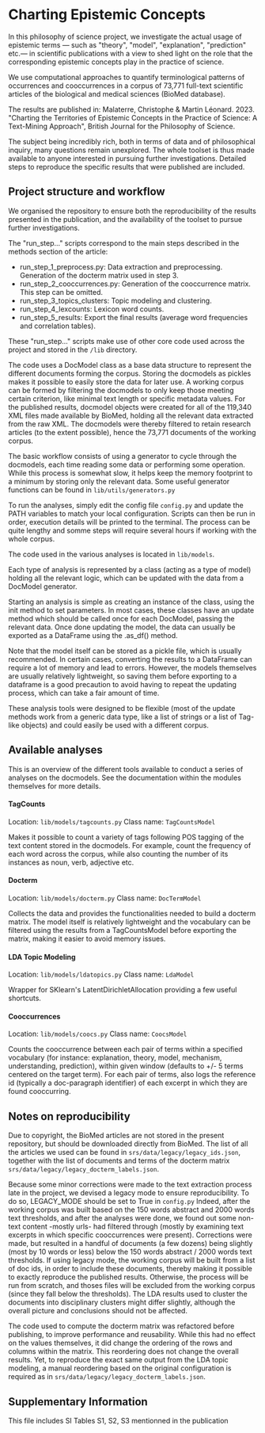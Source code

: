 Charting Epistemic Concepts   
======================

In this philosophy of science project, we investigate the actual usage of epistemic terms — such as "theory", "model", "explanation", "prediction" etc.— in scientific publications with a view to shed light on the role that the corresponding epistemic concepts play in the practice of science. 

We use computational approaches to quantify terminological patterns of occurrences and cooccurrences in a corpus of 73,771 full-text scientific articles of the biological and medical sciences (BioMed database). 

The results are published in: Malaterre, Christophe & Martin Léonard. 2023. "Charting the Territories of Epistemic Concepts in the Practice of Science: A Text-Mining Approach", British Journal for the Philosophy of Science.

The subject being incredibly rich, both in terms of data and of philosophical inquiry, many questions remain unexplored. The whole toolset is thus made available to anyone interested in pursuing further investigations. Detailed steps to reproduce the specific results that were published are included. 


Project structure and workflow
------------------------------

We organised the repository to ensure both the reproducibility of the results presented in the publication, and the availability of the toolset to pursue further investigations.

The "run_step..." scripts correspond to the main steps described in the methods section of the article:
- run_step_1_preprocess.py: Data extraction and preprocessing. Generation of the docterm matrix used in step 3.
- run_step_2_cooccurrences.py: Generation of the cooccurrence matrix. This step can be omitted.
- run_step_3_topics_clusters: Topic modeling and clustering.
- run_step_4_lexcounts: Lexicon word counts.
- run_step_5_results: Export the final results (average word frequencies and correlation tables).

These "run_step..." scripts make use of other core code used across the project and stored in the `/lib` directory. 

The code uses a DocModel class as a base data structure to represent the different documents forming the corpus. Storing the docmodels as pickles makes it possible to easily store the data for later use. A working corpus can be formed by filtering the docmodels to only keep those meeting certain criterion, like minimal text length or specific metadata values. For the published results, docmodel objects were created for all of the 119,340 XML files made available by BioMed, holding all the relevant data extracted from the raw XML. The docmodels were thereby filtered to retain research articles (to the extent possible), hence the 73,771 documents of the working corpus.

The basic workflow consists of using a generator to cycle through the docmodels, each time reading some data or performing some operation.
While this process is somewhat slow, it helps keep the memory footprint to a minimum by storing only the relevant data. Some useful generator functions can be found in `lib/utils/generators.py`

To run the analyses, simply edit the config file `config.py` and update the PATH variables to match your local configuration.
Scripts can then be run in order, execution details will be printed to the terminal.
The process can be quite lengthy and somme steps will require several hours if working with the whole corpus.

The code used in the various analyses is located in `lib/models`. 

Each type of analysis is represented by a class (acting as a type of model) holding all the relevant logic, which can be updated with the data from a DocModel generator.

Starting an analysis is simple as creating an instance of the class, using the init method to set parameters. In most cases, these classes have an update method which should be called once for each DocModel, passing the relevant data. Once done updating the model, the data can usually be exported as a DataFrame using the .as_df() method.

Note that the model itself can be stored as a pickle file, which is usually recommended. In certain cases, converting the results to a DataFrame can require a lot of memory and lead to errors. However, the models themselves are usually relatively lightweight, so saving them before exporting to a dataframe is a good precaution to avoid having to repeat the updating process, which can take a fair amount of time.

These analysis tools were designed to be flexible (most of the update methods work from a generic data type, like a list of strings or a list of Tag-like objects) and could easily be used with a different corpus.


Available analyses
------------------

This is an overview of the different tools available to conduct a series of analyses on the docmodels. See the documentation within the modules themselves for more details.

#### TagCounts

Location: `lib/models/tagcounts.py` 
Class name: `TagCountsModel`

Makes it possible to count a variety of tags following POS tagging of the text content stored in the docmodels. 
For example, count the frequency of each word across the corpus, while also counting the number of its instances as noun, verb, adjective etc.

#### Docterm

Location: `lib/models/docterm.py` 
Class name: `DocTermModel`

Collects the data and provides the functionalities needed to build a docterm matrix. 
The model itself is relatively lightweight and the vocabulary can be filtered using the results from a TagCountsModel before exporting the matrix, making it easier to avoid memory issues.

#### LDA Topic Modeling

Location: `lib/models/ldatopics.py` 
Class name: `LdaModel`

Wrapper for SKlearn's LatentDirichletAllocation providing a few useful shortcuts.

#### Cooccurrences

Location: `lib/models/coocs.py` 
Class name: `CoocsModel`

Counts the cooccurrence between each pair of terms within a specified vocabulary (for instance: explanation, theory, model, mechanism, understanding, prediction), within given window (defaults to +/- 5 terms centered on the target term). 
For each pair of terms, also logs the reference id (typically a doc-paragraph identifier) of each excerpt in which they are found cooccurring.


Notes on reproducibility
------------------

Due to copyright, the BioMed articles are not stored in the present repository, but should be downloaded directly from BioMed. The list of all the articles we used can be found in `srs/data/legacy/legacy_ids.json`, together with the list of documents and terms of the docterm matrix `srs/data/legacy/legacy_docterm_labels.json`.

Because some minor corrections were made to the text extraction process late in the project, we devised a legacy mode to ensure reproducibility. To do so, LEGACY_MODE should be set to True in `config.py`
Indeed, after the working corpus was built based on the 150 words abstract and 2000 words text thresholds, and after the analyses were done, we found out some non-text content -mostly urls- had filtered through (mostly by examining text excerpts in which specific cooccurrences were present). Corrections were made, but resulted in a handful of documents (a few dozens) being slightly (most by 10 words or less) below the 150 words abstract / 2000 words text thresholds. 
If using legacy mode, the working corpus will be built from a list of doc ids, in order to include these documents, thereby making it possible to exactly reproduce the published results.
Otherwise, the process will be run from scratch, and thoses files will be excluded from the working corpus (since they fall below the thresholds). The LDA results used to cluster the documents into disciplinary clusters might differ slightly, although the overall picture and conclusions should not be affected.

The code used to compute the docterm matrix was refactored before publishing, to improve performance and reusability. While this had no effect on the values themselves, it did change the ordering of the rows and columns within the matrix. This reordering does not change the overall results. Yet, to reproduce the exact same output from the LDA topic modeling, a manual reordering based on the original configuration is required as in `srs/data/legacy/legacy_docterm_labels.json`.


Supplementary Information
------------------

This file includes SI Tables S1, S2, S3 mentionned in the publication


